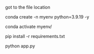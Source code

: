 got to the file location 

conda create -n myenv python=3.9.19 -y

conda activate myenv/

pip install -r requirements.txt

python app.py
